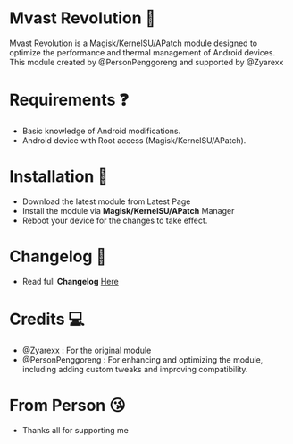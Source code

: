 # Mvast Revolution 🥶
Mvast Revolution is a Magisk/KernelSU/APatch module designed to optimize the performance and thermal management of Android devices. This module created by @PersonPenggoreng and supported by @Zyarexx 
# Requirements ❓
- Basic knowledge of Android modifications.
- Android device with Root access (Magisk/KernelSU/APatch).
# Installation 🥱
- Download the latest module from Latest Page
- Install the module via **Magisk/KernelSU/APatch** Manager
- Reboot your device for the changes to take effect.
# Changelog 🤔
- Read full **Changelog** [Here](https://github.com/PersonPemula/Mvast-Revolution/commit/f3f9a52105bbdaf9976c9f48dae1643036b51f96)
# Credits 💻
- @Zyarexx          : For the original module
- @PersonPenggoreng : For enhancing and optimizing the module, including adding custom tweaks and improving compatibility.
# From Person 😘
- Thanks all for supporting me
